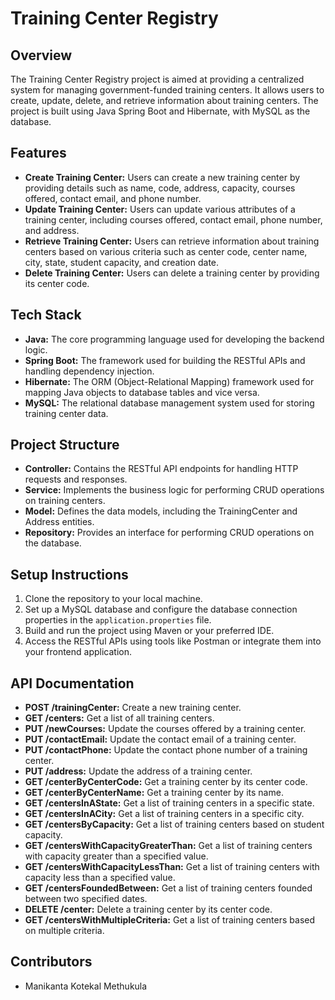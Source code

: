 # Training Center Registry

## Overview
The Training Center Registry project is aimed at providing a centralized system for managing government-funded training centers. It allows users to create, update, delete, and retrieve information about training centers. The project is built using Java Spring Boot and Hibernate, with MySQL as the database.

## Features
- **Create Training Center:** Users can create a new training center by providing details such as name, code, address, capacity, courses offered, contact email, and phone number.
- **Update Training Center:** Users can update various attributes of a training center, including courses offered, contact email, phone number, and address.
- **Retrieve Training Center:** Users can retrieve information about training centers based on various criteria such as center code, center name, city, state, student capacity, and creation date.
- **Delete Training Center:** Users can delete a training center by providing its center code.

## Tech Stack
- **Java:** The core programming language used for developing the backend logic.
- **Spring Boot:** The framework used for building the RESTful APIs and handling dependency injection.
- **Hibernate:** The ORM (Object-Relational Mapping) framework used for mapping Java objects to database tables and vice versa.
- **MySQL:** The relational database management system used for storing training center data.

## Project Structure
- **Controller:** Contains the RESTful API endpoints for handling HTTP requests and responses.
- **Service:** Implements the business logic for performing CRUD operations on training centers.
- **Model:** Defines the data models, including the TrainingCenter and Address entities.
- **Repository:** Provides an interface for performing CRUD operations on the database.

## Setup Instructions
1. Clone the repository to your local machine.
2. Set up a MySQL database and configure the database connection properties in the `application.properties` file.
3. Build and run the project using Maven or your preferred IDE.
4. Access the RESTful APIs using tools like Postman or integrate them into your frontend application.

## API Documentation
- **POST /trainingCenter:** Create a new training center.
- **GET /centers:** Get a list of all training centers.
- **PUT /newCourses:** Update the courses offered by a training center.
- **PUT /contactEmail:** Update the contact email of a training center.
- **PUT /contactPhone:** Update the contact phone number of a training center.
- **PUT /address:** Update the address of a training center.
- **GET /centerByCenterCode:** Get a training center by its center code.
- **GET /centerByCenterName:** Get a training center by its name.
- **GET /centersInAState:** Get a list of training centers in a specific state.
- **GET /centersInACity:** Get a list of training centers in a specific city.
- **GET /centersByCapacity:** Get a list of training centers based on student capacity.
- **GET /centersWithCapacityGreaterThan:** Get a list of training centers with capacity greater than a specified value.
- **GET /centersWithCapacityLessThan:** Get a list of training centers with capacity less than a specified value.
- **GET /centersFoundedBetween:** Get a list of training centers founded between two specified dates.
- **DELETE /center:** Delete a training center by its center code.
- **GET /centersWithMultipleCriteria:** Get a list of training centers based on multiple criteria.

## Contributors
- Manikanta Kotekal Methukula

